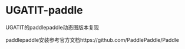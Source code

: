 # UGATIT-paddle
UGATIT的paddlepaddle动态图版本复现


paddlepaddle安装参考官方文档https://github.com/PaddlePaddle/Paddle

